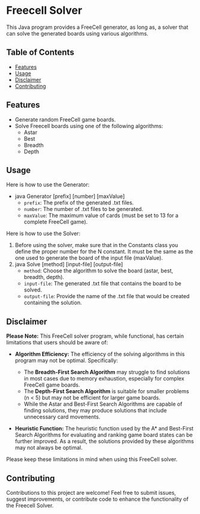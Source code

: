 # Freecell Solver
This Java program provides a FreeCell generator, as long as, a solver that can solve the generated boards using various algorithms.

## Table of Contents
- [Features](#features)
- [Usage](#usage)
- [Disclaimer](#disclaimer)
- [Contributing](#contributing)

## Features

- Generate random FreeCell game boards.
- Solve Freecell boards using one of the following algorithms:
  - Astar
  - Best
  - Breadth
  - Depth

## Usage

Here is how to use the Generator:
- java Generator [prefix] [number] [maxValue]
  - `prefix`: The prefix of the generated .txt files.
  - `number`: The number of .txt files to be generated.
  - `maxValue`: The maximum value of cards (must be set to 13 for a complete FreeCell game).


 Here is how to use the Solver:
 1. Before using the solver, make sure that in the Constants class you define the proper number for the N constant. It must be the same as the one used to generate the board of the input file (maxValue).
 2. java Solve [method] [input-file] [output-file]
    - `method`: Choose the algorithm to solve the board (astar, best, breadth, depth).
    - `input-file`: The generated .txt file that contains the board to be solved.
    - `output-file`: Provide the name of the .txt file that would be created containing the solution.

## Disclaimer

**Please Note:** This FreeCell solver program, while functional, has certain limitations that users should be aware of:

- **Algorithm Efficiency:** The efficiency of the solving algorithms in this program may not be optimal. Specifically:
  - The **Breadth-First Search Algorithm** may struggle to find solutions in most cases due to memory exhaustion, especially for complex FreeCell game boards.
  - The **Depth-First Search Algorithm** is suitable for smaller problems (n < 5) but may not be efficient for larger game boards.
  - While the Astar and Best-First Search Algorithms are capable of finding solutions, they may produce solutions that include unnecessary card movements.

- **Heuristic Function:** The heuristic function used by the A* and Best-First Search Algorithms for evaluating and ranking game board states can be further improved. As a result, the solutions provided by these algorithms may not always be optimal.

Please keep these limitations in mind when using this FreeCell solver.

## Contributing

Contributions to this project are welcome! Feel free to submit issues, suggest improvements, or contribute code to enhance the functionality of the Freecell Solver.
